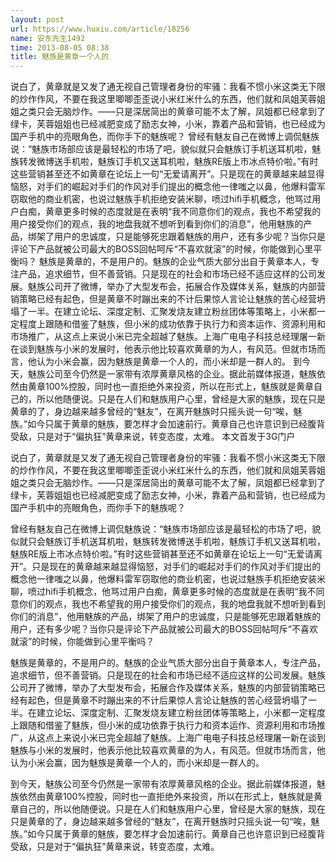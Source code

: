 ```yaml
---
layout: post
url: https://www.huxiu.com/article/18256
name: 安东先生1492
time: 2013-08-05 08:38
title: 魅族是黄章一个人的
---
```

说白了，黄章就是又发了通无视自己管理者身份的牢骚：我看不惯小米这类无下限的炒作作风，不要在我这里唧唧歪歪说小米红米什么的东西，他们就和凤姐芙蓉姐姐之类只会无脑炒作。——只是深居简出的黄章可能不太了解，凤姐都已经拿到了绿卡，芙蓉姐姐也已经减肥变成了励志女神，小米，靠着产品和营销，也已经成为国产手机中的亮眼角色，而你手下的魅族呢？ 曾经有魅友自己在微博上调侃魅族说：“魅族市场部应该是最轻松的市场了吧，貌似就只会魅族订手机送耳机啦，魅族转发微博送手机啦，魅族订手机又送耳机啦，魅族RE版上市冰点特价啦。”有时这些营销甚至还不如黄章在论坛上一句“无爱请离开”。只是现在的黄章越来越显得恼怒，对手们的崛起对手们的作风对手们提出的概念他一律嗤之以鼻，他爆料雷军窃取他的商业机密，也说过魅族手机拒绝安装米聊，喷过hifi手机概念，他骂过用户白痴，黄章更多时候的态度就是在表明“我不同意你们的观点，我也不希望我的用户接受你们的观点，我的地盘我就不想听到看到你们的消息”，他用魅族的产品，绑架了用户的忠诚度，只是能够死忠跟着魅族的用户，还有多少呢？当你只是评论下产品就被公司最大的BOSS回帖呵斥“不喜欢就滚”的时候，你能做到心里平衡吗？ 魅族是黄章的，不是用户的。魅族的企业气质大部分出自于黄章本人，专注产品，追求细节，但不善营销。只是现在的社会和市场已经不适应这样的公司发展。魅族公司开了微博，举办了大型发布会，拓展合作及媒体关系，魅族的内部营销策略已经有起色，但是黄章不时蹦出来的不计后果惊人言论让魅族的苦心经营坍塌了一半。在建立论坛、深度定制、汇聚发烧友建立粉丝团体等策略上，小米都一定程度上跟随和借鉴了魅族，但小米的成功依靠于执行力和资本运作、资源利用和市场推广，从这点上来说小米已完全超越了魅族。上海广电电子科技总经理屠一新在谈到魅族与小米的发展时，他表示他比较喜欢黄章的为人，有风范。但就市场而言，他认为小米会赢，因为魅族是黄章一个人的，而小米却是一群人的。 到今天，魅族公司至今仍然是一家带有浓厚黄章风格的企业。据此前媒体报道，魅族依然由黄章100%控股，同时也一直拒绝外来投资，所以在形式上，魅族就是黄章自己的，所以他随便说。只是在人们和魅族用户心里，曾经是大家的魅族，现在只是黄章的了，身边越来越多曾经的“魅友”，在离开魅族时只摇头说一句“唉，魅族。”如今只属于黄章的魅族，要怎样才会加速前行。黄章自己也许意识到已经腹背受敌，只是对于“偏执狂”黄章来说，转变态度，太难。 本文首发于3G门户

说白了，黄章就是又发了通无视自己管理者身份的牢骚：我看不惯小米这类无下限的炒作作风，不要在我这里唧唧歪歪说小米红米什么的东西，他们就和凤姐芙蓉姐姐之类只会无脑炒作。——只是深居简出的黄章可能不太了解，凤姐都已经拿到了绿卡，芙蓉姐姐也已经减肥变成了励志女神，小米，靠着产品和营销，也已经成为国产手机中的亮眼角色，而你手下的魅族呢？

曾经有魅友自己在微博上调侃魅族说：“魅族市场部应该是最轻松的市场了吧，貌似就只会魅族订手机送耳机啦，魅族转发微博送手机啦，魅族订手机又送耳机啦，魅族RE版上市冰点特价啦。”有时这些营销甚至还不如黄章在论坛上一句“无爱请离开”。只是现在的黄章越来越显得恼怒，对手们的崛起对手们的作风对手们提出的概念他一律嗤之以鼻，他爆料雷军窃取他的商业机密，也说过魅族手机拒绝安装米聊，喷过hifi手机概念，他骂过用户白痴，黄章更多时候的态度就是在表明“我不同意你们的观点，我也不希望我的用户接受你们的观点，我的地盘我就不想听到看到你们的消息”，他用魅族的产品，绑架了用户的忠诚度，只是能够死忠跟着魅族的用户，还有多少呢？当你只是评论下产品就被公司最大的BOSS回帖呵斥“不喜欢就滚”的时候，你能做到心里平衡吗？

魅族是黄章的，不是用户的。魅族的企业气质大部分出自于黄章本人，专注产品，追求细节，但不善营销。只是现在的社会和市场已经不适应这样的公司发展。魅族公司开了微博，举办了大型发布会，拓展合作及媒体关系，魅族的内部营销策略已经有起色，但是黄章不时蹦出来的不计后果惊人言论让魅族的苦心经营坍塌了一半。在建立论坛、深度定制、汇聚发烧友建立粉丝团体等策略上，小米都一定程度上跟随和借鉴了魅族，但小米的成功依靠于执行力和资本运作、资源利用和市场推广，从这点上来说小米已完全超越了魅族。上海广电电子科技总经理屠一新在谈到魅族与小米的发展时，他表示他比较喜欢黄章的为人，有风范。但就市场而言，他认为小米会赢，因为魅族是黄章一个人的，而小米却是一群人的。

到今天，魅族公司至今仍然是一家带有浓厚黄章风格的企业。据此前媒体报道，魅族依然由黄章100%控股，同时也一直拒绝外来投资，所以在形式上，魅族就是黄章自己的，所以他随便说。只是在人们和魅族用户心里，曾经是大家的魅族，现在只是黄章的了，身边越来越多曾经的“魅友”，在离开魅族时只摇头说一句“唉，魅族。”如今只属于黄章的魅族，要怎样才会加速前行。黄章自己也许意识到已经腹背受敌，只是对于“偏执狂”黄章来说，转变态度，太难。

